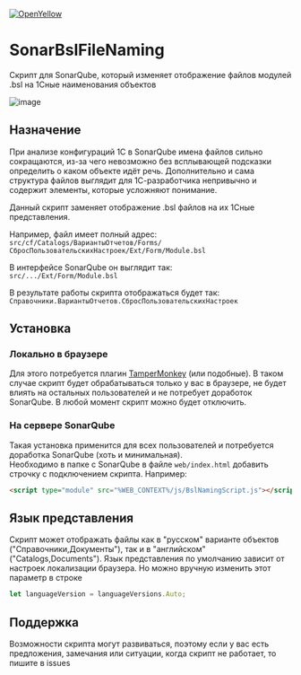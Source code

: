 [![OpenYellow](https://img.shields.io/endpoint?url=https://openyellow.org/data/badges/6/713512145.json)](https://openyellow.org/grid?data=top&repo=713512145)

# SonarBslFileNaming
Скрипт для SonarQube, который изменяет отображение файлов модулей .bsl на 1Сные наименования объектов

![image](https://github.com/SeiOkami/SonarBslFileNaming/assets/42138875/1c54b8e9-01a2-4058-8f76-8967726f7cc1)

## Назначение
При анализе конфигураций 1С в SonarQube имена файлов сильно сокращаются, из-за чего невозможно без всплывающей подсказки определить о каком объекте идёт речь. Дополнительно и сама структура файлов выглядит для 1С-разработчика непривычно и содержит элементы, которые усложняют понимание.

Данный скрипт заменяет отображение .bsl файлов на их 1Сные представления.

Например, файл имеет полный адрес:  
`src/cf/Catalogs/ВариантыОтчетов/Forms/СбросПользовательскихНастроек/Ext/Form/Module.bsl`

В интерфейсе SonarQube он выглядит так:  
`src/.../Ext/Form/Module.bsl`

В результате работы скрипта отображаться будет так:  
`Справочники.ВариантыОтчетов.СбросПользовательскихНастроек`

## Установка

### Локально в браузере
Для этого потребуется плагин [TamperMonkey](https://www.tampermonkey.net/) (или подобные). В таком случае скрипт будет обрабатываться только у вас в браузере, не будет влиять на остальных пользователей и не потребует доработок SonarQube. В любой момент скрипт можно будет отключить.

### На сервере SonarQube
Такая установка применится для всех пользователей и потребуется доработка SonarQube (хоть и минимальная).  
Необходимо в папке с SonarQube в файле `web/index.html` добавить строчку с подключением скрипта. Например:

```html
<script type="module" src="%WEB_CONTEXT%/js/BslNamingScript.js"></script>
```

## Язык представления

Скрипт может отображать файлы как в "русском" варианте объектов ("Справочники,Документы"), так и в "английском" ("Catalogs,Documents"). Язык представления по умолчанию зависит от настроек локализации браузера. Но можно вручную изменить этот параметр в строке

```js
let languageVersion = languageVersions.Auto;
```

## Поддержка

Возможности скрипта могут развиваться, поэтому если у вас есть предложения, замечания или ситуации, когда скрипт не работает, то пишите в issues
